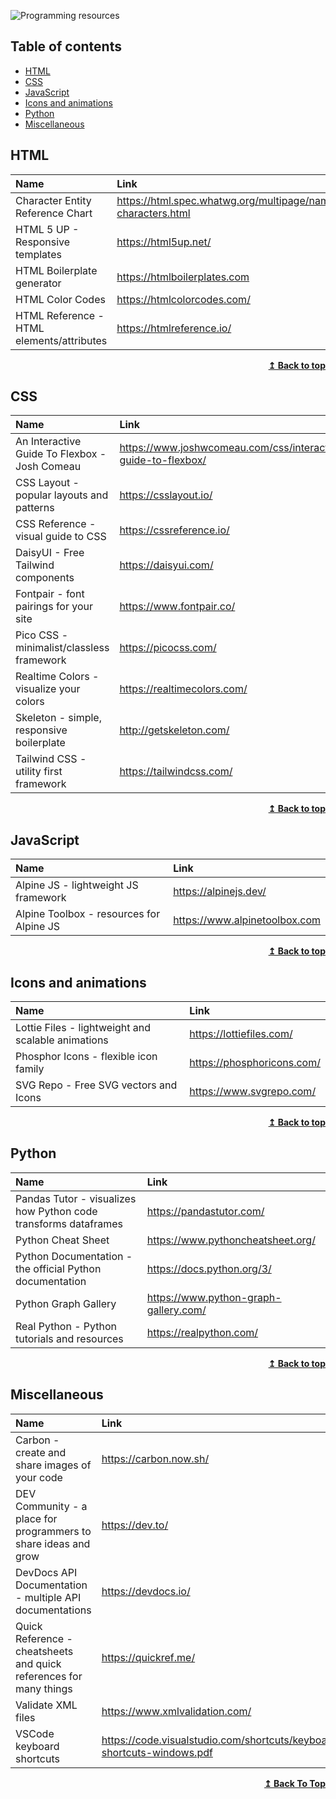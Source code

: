 ![Programming resources](https://user-images.githubusercontent.com/80479739/221657479-8076c574-2383-499d-bf07-a69617162026.png)

## Table of contents
* [HTML](#html)
* [CSS](#css)
* [JavaScript](#javascript)
* [Icons and animations](#icons-and-animations)
* [Python](#python)
* [Miscellaneous](#miscellaneous)

## HTML

| <div align="left">Name</div>              | <div align="left">Link</div>                                                                                 |
| ----------------------------------------- | ------------------------------------------------------------------------------------------------------------ |
| Character Entity Reference Chart          | https://html.spec.whatwg.org/multipage/named-characters.html                                                 |
| HTML 5 UP - Responsive templates          | https://html5up.net/                                                                                         | 
| HTML Boilerplate generator                | https://htmlboilerplates.com                                                                                 |
| HTML Color Codes                          | https://htmlcolorcodes.com/                                                                                  |
| HTML Reference - HTML elements/attributes | https://htmlreference.io/                                                                                    |

<div align="right">
    <b><a href="#table-of-contents">↥ Back to top</a></b>
</div>

## CSS

| <div align="left">Name</div>                  | <div align="left">Link</div>                                                                                 |
| --------------------------------------------- | ------------------------------------------------------------------------------------------------------------ | 
| An Interactive Guide To Flexbox - Josh Comeau | https://www.joshwcomeau.com/css/interactive-guide-to-flexbox/                                                |
| CSS Layout - popular layouts and patterns     | https://csslayout.io/                                                                                        |
| CSS Reference - visual guide to CSS           | https://cssreference.io/                                                                                     |
| DaisyUI - Free Tailwind components            | https://daisyui.com/                                                                                         |
| Fontpair - font pairings for your site        | https://www.fontpair.co/                                                                                     |
| Pico CSS - minimalist/classless framework     | https://picocss.com/                                                                                         |
| Realtime Colors - visualize your colors       | https://realtimecolors.com/                                                                                  |
| Skeleton - simple, responsive boilerplate     | http://getskeleton.com/
| Tailwind CSS - utility first framework        | https://tailwindcss.com/                                                                                     |

<div align="right">
    <b><a href="#table-of-contents">↥ Back to top</a></b>
</div>

## JavaScript

| <div align="left">Name</div>              | <div align="left">Link</div>                                                                                 |
| ----------------------------------------- | ------------------------------------------------------------------------------------------------------------ |
| Alpine JS - lightweight JS framework      | https://alpinejs.dev/                                                                                        |
| Alpine Toolbox - resources for Alpine JS  | https://www.alpinetoolbox.com                                                                                | 

<div align="right">
    <b><a href="#table-of-contents">↥ Back to top</a></b>
</div>

## Icons and animations

| <div align="left">Name</div>                      | <div align="left">Link</div>                                                                         |
| ------------------------------------------------- | ---------------------------------------------------------------------------------------------------- | 
| Lottie Files - lightweight and scalable animations| https://lottiefiles.com/                                                                             |
| Phosphor Icons - flexible icon family             | https://phosphoricons.com/                                                                           |
| SVG Repo - Free SVG vectors and Icons             | https://www.svgrepo.com/                                                                             |

<div align="right">
    <b><a href="#table-of-contents">↥ Back to top</a></b>
</div>

## Python

| <div align="left">Name</div>                                      | <div align="left">Link</div>                                                         |
| ----------------------------------------------------------------- | ------------------------------------------------------------------------------------ |    
| Pandas Tutor - visualizes how Python code transforms dataframes   | https://pandastutor.com/                                                             |
| Python Cheat Sheet                                                | https://www.pythoncheatsheet.org/                                                    |
| Python Documentation - the official Python documentation          | https://docs.python.org/3/                                                           | 
| Python Graph Gallery                                              | https://www.python-graph-gallery.com/                                                |
| Real Python - Python tutorials and resources                      | https://realpython.com/                                                              |

<div align="right">
    <b><a href="#table-of-contents">↥ Back to top</a></b>
</div>

## Miscellaneous

| <div align="left">Name</div>                                      | <div align="left">Link</div>                                                         |
| ----------------------------------------------------------------- | ------------------------------------------------------------------------------------ | 
| Carbon - create and share images of your code                     | https://carbon.now.sh/                                                               |
| DEV Community - a place for programmers to share ideas and grow   | https://dev.to/                                                                      |
| DevDocs API Documentation - multiple API documentations           | https://devdocs.io/
| Quick Reference - cheatsheets and quick references for many things| https://quickref.me/                                                                 |
| Validate XML files                                                | https://www.xmlvalidation.com/                                                       |
| VSCode keyboard shortcuts                                         | https://code.visualstudio.com/shortcuts/keyboard-shortcuts-windows.pdf               |

<div align="right">
    <b><a href="#table-of-contents">↥ Back To Top</a></b>
</div>
